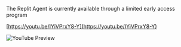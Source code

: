 <!--
date: 2024-09-12T00:43:21
-->

The Replit Agent is currently available through a limited early access program


[https://youtu.be/IYiVPrxY8-Y](https://youtu.be/IYiVPrxY8-Y)

![YouTube Preview](https://img.youtube.com/vi/IYiVPrxY8-Y/mqdefault.jpg)

